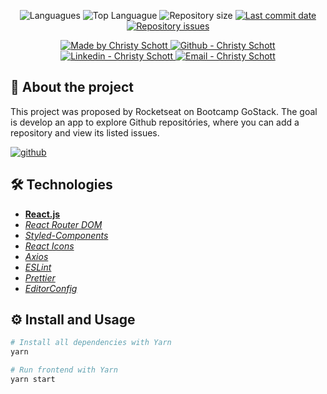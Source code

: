 <p align="center">
  <img alt="Languagues" src="https://img.shields.io/github/languages/count/ChristySchott/gostack-github-explorer">
  <img alt="Top Languague" src="https://img.shields.io/github/languages/top/ChristySchott/gostack-github-explorer">
  <img alt="Repository size" src="https://img.shields.io/github/repo-size/ChristySchott/gostack-github-explorer">
  <a href="https://github.com/ChristySchott/gostack-github-explorer/commits/master">
    <img alt="Last commit date" src="https://img.shields.io/github/last-commit/ChristySchott/gostack-github-explorer">
  </a>
   <a href="https://github.com/ChristySchott/gostack-github-explorer/issues">
    <img alt="Repository issues" src="https://img.shields.io/github/issues/ChristySchott/gostack-github-explorer">
  </a>
</p>

<p align="center">

  <a href="https://github.com/ChristySchott" target="_blank">
    <img alt="Made by Christy Schott" src="https://img.shields.io/badge/made%20by-Christy_Schott-informational">
  </a>
  <a href="https://github.com/ChristySchott" target="_blank" >
    <img alt="Github - Christy Schott" src="https://img.shields.io/badge/Github--%23F8952D?style=social&logo=github">
  </a>
  <a href="https://www.linkedin.com/in/christy-hauschild/" target="_blank" >
    <img alt="Linkedin - Christy Schott" src="https://img.shields.io/badge/Linkedin--%23F8952D?style=social&logo=linkedin">
  </a>
  <a href="mailto:christyhauschild@gmail.com" target="_blank" >
    <img alt="Email - Christy Schott" src="https://img.shields.io/badge/Email--%23F8952D?style=social&logo=gmail">
  </a>

</p>

## 📜 About the project

This project was proposed by Rocketseat on Bootcamp GoStack. The goal is develop an app to explore Github repositóries, where you can add a repository and view its listed issues.

<a align="center" href="https://githubexp.netlify.app/" target="_blank">
  <img alt="github" src="https://user-images.githubusercontent.com/34657005/82603591-50fffd00-9b89-11ea-8c40-86000830e4ae.gif"/>
</a>

## 🛠 Technologies
- **[React.js](https://reactjs.org/)**
- *[React Router DOM](https://reacttraining.com/react-router/web/guides/quick-start)*
- *[Styled-Components](https://styled-components.com/)*
- *[React Icons](https://react-icons.netlify.com/#/)*
- *[Axios](https://nodemon.io/)*
- *[ESLint](https://eslint.org/)*
- *[Prettier](https://prettier.io/)*
- *[EditorConfig](https://editorconfig.org/)*

## ⚙️ Install and Usage

```sh
# Install all dependencies with Yarn
yarn

# Run frontend with Yarn
yarn start
```
